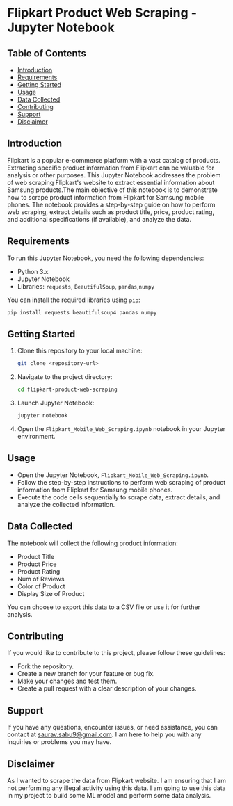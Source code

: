 # Flipkart Product Web Scraping - Jupyter Notebook

## Table of Contents
- [Introduction](#introduction)
- [Requirements](#requirements)
- [Getting Started](#getting-started)
- [Usage](#usage)
- [Data Collected](#data-collected)
- [Contributing](#contributing)
- [Support](#support)
- [Disclaimer](#disclaimer)

## Introduction

Flipkart is a popular e-commerce platform with a vast catalog of products. Extracting specific product information from Flipkart can be valuable for analysis or other purposes. This Jupyter Notebook addresses the problem of web scraping Flipkart's website to extract essential information about Samsung products.The main objective of this notebook is to demonstrate how to scrape product information from Flipkart for Samsung mobile phones. The notebook provides a step-by-step guide on how to perform web scraping, extract details such as product title, price, product rating, and additional specifications (if available), and analyze the data.

## Requirements

To run this Jupyter Notebook, you need the following dependencies:

- Python 3.x
- Jupyter Notebook
- Libraries: `requests`, `BeautifulSoup`, `pandas`,`numpy`

You can install the required libraries using `pip`:

```bash
pip install requests beautifulsoup4 pandas numpy
```

## Getting Started

1. Clone this repository to your local machine:

   ```bash
   git clone <repository-url>
   ```

2. Navigate to the project directory:

   ```bash
   cd flipkart-product-web-scraping
   ```

3. Launch Jupyter Notebook:

   ```bash
   jupyter notebook
   ```

4. Open the `Flipkart_Mobile_Web_Scraping.ipynb` notebook in your Jupyter environment.

## Usage

- Open the Jupyter Notebook, `Flipkart_Mobile_Web_Scraping.ipynb`.
- Follow the step-by-step instructions to perform web scraping of product information from Flipkart for Samsung mobile phones.
- Execute the code cells sequentially to scrape data, extract details, and analyze the collected information.

## Data Collected

The notebook will collect the following product information:

- Product Title
- Product Price
- Product Rating
- Num of Reviews
- Color of Product
- Display Size of Product

You can choose to export this data to a CSV file or use it for further analysis.

## Contributing
If you would like to contribute to this project, please follow these guidelines:
- Fork the repository.
- Create a new branch for your feature or bug fix.
- Make your changes and test them.
- Create a pull request with a clear description of your changes.

## Support

If you have any questions, encounter issues, or need assistance, you can contact at saurav.sabu9@gmail.com. I am here to help you with any inquiries or problems you may have.

## Disclaimer
As I wanted to scrape the data from Flipkart website. I am ensuring that I am not performing any illegal activity using this data. I am going to use this data in my project to build some ML model and perform some data analysis.
